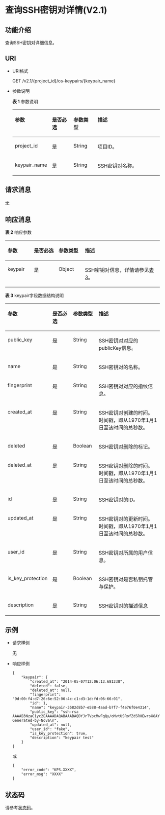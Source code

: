 # 查询SSH密钥对详情\(V2.1\)<a name="dew_02_0209"></a>

## 功能介绍<a name="s306004e5a98e4283a1bfcb4adc2fa508"></a>

查询SSH密钥对详细信息。

## URI<a name="sbbff16336947456f8342473caef444e2"></a>

-   URI格式

    GET /v2.1/\{project\_id\}/os-keypairs/\{keypair\_name\}

-   参数说明

    **表 1**  参数说明

    <a name="t084c49654137450aa8af2164a3c29635"></a>
    <table><thead align="left"><tr id="r58c97f5694404511b04d2fdc16bfe9b1"><th class="cellrowborder" valign="top" width="17%" id="mcps1.2.5.1.1"><p id="zh-cn_topic_0020212676_p1591698"><a name="zh-cn_topic_0020212676_p1591698"></a><a name="zh-cn_topic_0020212676_p1591698"></a>参数</p>
    </th>
    <th class="cellrowborder" valign="top" width="16%" id="mcps1.2.5.1.2"><p id="zh-cn_topic_0020212676_p61818739"><a name="zh-cn_topic_0020212676_p61818739"></a><a name="zh-cn_topic_0020212676_p61818739"></a>是否必选</p>
    </th>
    <th class="cellrowborder" valign="top" width="17%" id="mcps1.2.5.1.3"><p id="p334014371274"><a name="p334014371274"></a><a name="p334014371274"></a>参数类型</p>
    </th>
    <th class="cellrowborder" valign="top" width="50%" id="mcps1.2.5.1.4"><p id="zh-cn_topic_0020212676_p41262001"><a name="zh-cn_topic_0020212676_p41262001"></a><a name="zh-cn_topic_0020212676_p41262001"></a>描述</p>
    </th>
    </tr>
    </thead>
    <tbody><tr id="r25f345fa8192463eb83292e5fbee8d7d"><td class="cellrowborder" valign="top" width="17%" headers="mcps1.2.5.1.1 "><p id="ac33f1671398f4429a81c5c3bfb3dc124"><a name="ac33f1671398f4429a81c5c3bfb3dc124"></a><a name="ac33f1671398f4429a81c5c3bfb3dc124"></a>project_id</p>
    </td>
    <td class="cellrowborder" valign="top" width="16%" headers="mcps1.2.5.1.2 "><p id="ae7d097da09fb43e5bd1dae10cdb80167"><a name="ae7d097da09fb43e5bd1dae10cdb80167"></a><a name="ae7d097da09fb43e5bd1dae10cdb80167"></a>是</p>
    </td>
    <td class="cellrowborder" valign="top" width="17%" headers="mcps1.2.5.1.3 "><p id="p118732024172911"><a name="p118732024172911"></a><a name="p118732024172911"></a>String</p>
    </td>
    <td class="cellrowborder" valign="top" width="50%" headers="mcps1.2.5.1.4 "><p id="acf1687032c074bd0bd72b8b9b1fa31dc"><a name="acf1687032c074bd0bd72b8b9b1fa31dc"></a><a name="acf1687032c074bd0bd72b8b9b1fa31dc"></a>项目ID。</p>
    </td>
    </tr>
    <tr id="row43976585105625"><td class="cellrowborder" valign="top" width="17%" headers="mcps1.2.5.1.1 "><p id="p5333658105625"><a name="p5333658105625"></a><a name="p5333658105625"></a>keypair_name</p>
    </td>
    <td class="cellrowborder" valign="top" width="16%" headers="mcps1.2.5.1.2 "><p id="p29373192105625"><a name="p29373192105625"></a><a name="p29373192105625"></a>是</p>
    </td>
    <td class="cellrowborder" valign="top" width="17%" headers="mcps1.2.5.1.3 "><p id="p3873112416295"><a name="p3873112416295"></a><a name="p3873112416295"></a>String</p>
    </td>
    <td class="cellrowborder" valign="top" width="50%" headers="mcps1.2.5.1.4 "><p id="p30418362105625"><a name="p30418362105625"></a><a name="p30418362105625"></a>SSH密钥对名称。</p>
    </td>
    </tr>
    </tbody>
    </table>


## 请求消息<a name="sb0d89416d8514c06a864a9b918fede75"></a>

无

## 响应消息<a name="s5d60eac200ac49f0a14a92ce782e3404"></a>

**表 2**  响应参数

<a name="zh-cn_topic_0020212677_table49096623"></a>
<table><thead align="left"><tr id="zh-cn_topic_0020212677_row20553506"><th class="cellrowborder" valign="top" width="17%" id="mcps1.2.5.1.1"><p id="p1314131083819"><a name="p1314131083819"></a><a name="p1314131083819"></a>参数</p>
</th>
<th class="cellrowborder" valign="top" width="16%" id="mcps1.2.5.1.2"><p id="p3315151016387"><a name="p3315151016387"></a><a name="p3315151016387"></a>是否必选</p>
</th>
<th class="cellrowborder" valign="top" width="17%" id="mcps1.2.5.1.3"><p id="p931512109388"><a name="p931512109388"></a><a name="p931512109388"></a>参数类型</p>
</th>
<th class="cellrowborder" valign="top" width="50%" id="mcps1.2.5.1.4"><p id="p231520102386"><a name="p231520102386"></a><a name="p231520102386"></a>描述</p>
</th>
</tr>
</thead>
<tbody><tr id="zh-cn_topic_0020212677_row31470474"><td class="cellrowborder" valign="top" width="17%" headers="mcps1.2.5.1.1 "><p id="zh-cn_topic_0020212677_p66080459"><a name="zh-cn_topic_0020212677_p66080459"></a><a name="zh-cn_topic_0020212677_p66080459"></a>keypair</p>
</td>
<td class="cellrowborder" valign="top" width="16%" headers="mcps1.2.5.1.2 "><p id="p1697343215291"><a name="p1697343215291"></a><a name="p1697343215291"></a>是</p>
</td>
<td class="cellrowborder" valign="top" width="17%" headers="mcps1.2.5.1.3 "><p id="zh-cn_topic_0020212677_p30630481"><a name="zh-cn_topic_0020212677_p30630481"></a><a name="zh-cn_topic_0020212677_p30630481"></a>Object</p>
</td>
<td class="cellrowborder" valign="top" width="50%" headers="mcps1.2.5.1.4 "><p id="zh-cn_topic_0020212677_p49478440"><a name="zh-cn_topic_0020212677_p49478440"></a><a name="zh-cn_topic_0020212677_p49478440"></a>SSH密钥对信息，详情请参见<a href="#zh-cn_topic_0020212677_table32323009">表3</a>。</p>
</td>
</tr>
</tbody>
</table>

**表 3**  keypair字段数据结构说明

<a name="zh-cn_topic_0020212677_table32323009"></a>
<table><thead align="left"><tr id="zh-cn_topic_0020212677_row56122340"><th class="cellrowborder" valign="top" width="17%" id="mcps1.2.5.1.1"><p id="p1492112121386"><a name="p1492112121386"></a><a name="p1492112121386"></a>参数</p>
</th>
<th class="cellrowborder" valign="top" width="16%" id="mcps1.2.5.1.2"><p id="p18921121223817"><a name="p18921121223817"></a><a name="p18921121223817"></a>是否必选</p>
</th>
<th class="cellrowborder" valign="top" width="17%" id="mcps1.2.5.1.3"><p id="p15921151213387"><a name="p15921151213387"></a><a name="p15921151213387"></a>参数类型</p>
</th>
<th class="cellrowborder" valign="top" width="50%" id="mcps1.2.5.1.4"><p id="p59211712173817"><a name="p59211712173817"></a><a name="p59211712173817"></a>描述</p>
</th>
</tr>
</thead>
<tbody><tr id="zh-cn_topic_0020212677_row1091845"><td class="cellrowborder" valign="top" width="17%" headers="mcps1.2.5.1.1 "><p id="zh-cn_topic_0020212677_p21330650"><a name="zh-cn_topic_0020212677_p21330650"></a><a name="zh-cn_topic_0020212677_p21330650"></a>public_key</p>
</td>
<td class="cellrowborder" valign="top" width="16%" headers="mcps1.2.5.1.2 "><p id="p557511364298"><a name="p557511364298"></a><a name="p557511364298"></a>是</p>
</td>
<td class="cellrowborder" valign="top" width="17%" headers="mcps1.2.5.1.3 "><p id="zh-cn_topic_0020212677_p28418246"><a name="zh-cn_topic_0020212677_p28418246"></a><a name="zh-cn_topic_0020212677_p28418246"></a>String</p>
</td>
<td class="cellrowborder" valign="top" width="50%" headers="mcps1.2.5.1.4 "><p id="zh-cn_topic_0020212677_p47371280"><a name="zh-cn_topic_0020212677_p47371280"></a><a name="zh-cn_topic_0020212677_p47371280"></a>SSH密钥对对应的publicKey信息。</p>
</td>
</tr>
<tr id="zh-cn_topic_0020212677_row23688339"><td class="cellrowborder" valign="top" width="17%" headers="mcps1.2.5.1.1 "><p id="zh-cn_topic_0020212677_p39707298"><a name="zh-cn_topic_0020212677_p39707298"></a><a name="zh-cn_topic_0020212677_p39707298"></a>name</p>
</td>
<td class="cellrowborder" valign="top" width="16%" headers="mcps1.2.5.1.2 "><p id="p13575436172919"><a name="p13575436172919"></a><a name="p13575436172919"></a>是</p>
</td>
<td class="cellrowborder" valign="top" width="17%" headers="mcps1.2.5.1.3 "><p id="zh-cn_topic_0020212677_p2977371"><a name="zh-cn_topic_0020212677_p2977371"></a><a name="zh-cn_topic_0020212677_p2977371"></a>String</p>
</td>
<td class="cellrowborder" valign="top" width="50%" headers="mcps1.2.5.1.4 "><p id="zh-cn_topic_0020212677_p23019892"><a name="zh-cn_topic_0020212677_p23019892"></a><a name="zh-cn_topic_0020212677_p23019892"></a>SSH密钥对的名称。</p>
</td>
</tr>
<tr id="r3c4e33fabc9540c68209359a32a980a2"><td class="cellrowborder" valign="top" width="17%" headers="mcps1.2.5.1.1 "><p id="aa970d73ce0284adf939a2aa27641ee7c"><a name="aa970d73ce0284adf939a2aa27641ee7c"></a><a name="aa970d73ce0284adf939a2aa27641ee7c"></a>fingerprint</p>
</td>
<td class="cellrowborder" valign="top" width="16%" headers="mcps1.2.5.1.2 "><p id="p1575163642910"><a name="p1575163642910"></a><a name="p1575163642910"></a>是</p>
</td>
<td class="cellrowborder" valign="top" width="17%" headers="mcps1.2.5.1.3 "><p id="ac7b8a303cc3844d984af9934f64f884f"><a name="ac7b8a303cc3844d984af9934f64f884f"></a><a name="ac7b8a303cc3844d984af9934f64f884f"></a>String</p>
</td>
<td class="cellrowborder" valign="top" width="50%" headers="mcps1.2.5.1.4 "><p id="a64be21efe04340d48300e885affd4470"><a name="a64be21efe04340d48300e885affd4470"></a><a name="a64be21efe04340d48300e885affd4470"></a>SSH密钥对对应的指纹信息。</p>
</td>
</tr>
<tr id="zh-cn_topic_0020212677_row5852437"><td class="cellrowborder" valign="top" width="17%" headers="mcps1.2.5.1.1 "><p id="zh-cn_topic_0020212677_p4285383"><a name="zh-cn_topic_0020212677_p4285383"></a><a name="zh-cn_topic_0020212677_p4285383"></a>created_at</p>
</td>
<td class="cellrowborder" valign="top" width="16%" headers="mcps1.2.5.1.2 "><p id="p11575936172913"><a name="p11575936172913"></a><a name="p11575936172913"></a>是</p>
</td>
<td class="cellrowborder" valign="top" width="17%" headers="mcps1.2.5.1.3 "><p id="zh-cn_topic_0020212677_p64894876"><a name="zh-cn_topic_0020212677_p64894876"></a><a name="zh-cn_topic_0020212677_p64894876"></a>String</p>
</td>
<td class="cellrowborder" valign="top" width="50%" headers="mcps1.2.5.1.4 "><p id="zh-cn_topic_0020212677_p63724816"><a name="zh-cn_topic_0020212677_p63724816"></a><a name="zh-cn_topic_0020212677_p63724816"></a>SSH密钥对创建的时间。时间戳，即从1970年1月1日至该时间的总秒数。</p>
</td>
</tr>
<tr id="zh-cn_topic_0020212677_row36652435"><td class="cellrowborder" valign="top" width="17%" headers="mcps1.2.5.1.1 "><p id="zh-cn_topic_0020212677_p16057296"><a name="zh-cn_topic_0020212677_p16057296"></a><a name="zh-cn_topic_0020212677_p16057296"></a>deleted</p>
</td>
<td class="cellrowborder" valign="top" width="16%" headers="mcps1.2.5.1.2 "><p id="p125753364293"><a name="p125753364293"></a><a name="p125753364293"></a>是</p>
</td>
<td class="cellrowborder" valign="top" width="17%" headers="mcps1.2.5.1.3 "><p id="zh-cn_topic_0020212677_p58113810"><a name="zh-cn_topic_0020212677_p58113810"></a><a name="zh-cn_topic_0020212677_p58113810"></a>Boolean</p>
</td>
<td class="cellrowborder" valign="top" width="50%" headers="mcps1.2.5.1.4 "><p id="zh-cn_topic_0020212677_p19274797"><a name="zh-cn_topic_0020212677_p19274797"></a><a name="zh-cn_topic_0020212677_p19274797"></a>SSH密钥对删除的标记。</p>
</td>
</tr>
<tr id="zh-cn_topic_0020212677_row39255446"><td class="cellrowborder" valign="top" width="17%" headers="mcps1.2.5.1.1 "><p id="zh-cn_topic_0020212677_p25574597"><a name="zh-cn_topic_0020212677_p25574597"></a><a name="zh-cn_topic_0020212677_p25574597"></a>deleted_at</p>
</td>
<td class="cellrowborder" valign="top" width="16%" headers="mcps1.2.5.1.2 "><p id="p5575203622913"><a name="p5575203622913"></a><a name="p5575203622913"></a>是</p>
</td>
<td class="cellrowborder" valign="top" width="17%" headers="mcps1.2.5.1.3 "><p id="zh-cn_topic_0020212677_p22776773"><a name="zh-cn_topic_0020212677_p22776773"></a><a name="zh-cn_topic_0020212677_p22776773"></a>String</p>
</td>
<td class="cellrowborder" valign="top" width="50%" headers="mcps1.2.5.1.4 "><p id="zh-cn_topic_0020212677_p28378258"><a name="zh-cn_topic_0020212677_p28378258"></a><a name="zh-cn_topic_0020212677_p28378258"></a>SSH密钥对删除的时间。时间戳，即从1970年1月1日至该时间的总秒数。</p>
</td>
</tr>
<tr id="zh-cn_topic_0020212677_row54077734"><td class="cellrowborder" valign="top" width="17%" headers="mcps1.2.5.1.1 "><p id="zh-cn_topic_0020212677_p18220335"><a name="zh-cn_topic_0020212677_p18220335"></a><a name="zh-cn_topic_0020212677_p18220335"></a>id</p>
</td>
<td class="cellrowborder" valign="top" width="16%" headers="mcps1.2.5.1.2 "><p id="p05756364295"><a name="p05756364295"></a><a name="p05756364295"></a>是</p>
</td>
<td class="cellrowborder" valign="top" width="17%" headers="mcps1.2.5.1.3 "><p id="zh-cn_topic_0020212677_p22737212"><a name="zh-cn_topic_0020212677_p22737212"></a><a name="zh-cn_topic_0020212677_p22737212"></a>String</p>
</td>
<td class="cellrowborder" valign="top" width="50%" headers="mcps1.2.5.1.4 "><p id="zh-cn_topic_0020212677_p66647176"><a name="zh-cn_topic_0020212677_p66647176"></a><a name="zh-cn_topic_0020212677_p66647176"></a>SSH密钥对的ID。</p>
</td>
</tr>
<tr id="zh-cn_topic_0020212677_row62953674"><td class="cellrowborder" valign="top" width="17%" headers="mcps1.2.5.1.1 "><p id="zh-cn_topic_0020212677_p66082838"><a name="zh-cn_topic_0020212677_p66082838"></a><a name="zh-cn_topic_0020212677_p66082838"></a>updated_at</p>
</td>
<td class="cellrowborder" valign="top" width="16%" headers="mcps1.2.5.1.2 "><p id="p10575173642917"><a name="p10575173642917"></a><a name="p10575173642917"></a>是</p>
</td>
<td class="cellrowborder" valign="top" width="17%" headers="mcps1.2.5.1.3 "><p id="zh-cn_topic_0020212677_p46241663"><a name="zh-cn_topic_0020212677_p46241663"></a><a name="zh-cn_topic_0020212677_p46241663"></a>String</p>
</td>
<td class="cellrowborder" valign="top" width="50%" headers="mcps1.2.5.1.4 "><p id="zh-cn_topic_0020212677_p21523158"><a name="zh-cn_topic_0020212677_p21523158"></a><a name="zh-cn_topic_0020212677_p21523158"></a>SSH密钥对的更新时间。时间戳，即从1970年1月1日至该时间的总秒数。</p>
</td>
</tr>
<tr id="zh-cn_topic_0020212677_row59490699"><td class="cellrowborder" valign="top" width="17%" headers="mcps1.2.5.1.1 "><p id="zh-cn_topic_0020212677_p54017281"><a name="zh-cn_topic_0020212677_p54017281"></a><a name="zh-cn_topic_0020212677_p54017281"></a>user_id</p>
</td>
<td class="cellrowborder" valign="top" width="16%" headers="mcps1.2.5.1.2 "><p id="p95751636192912"><a name="p95751636192912"></a><a name="p95751636192912"></a>是</p>
</td>
<td class="cellrowborder" valign="top" width="17%" headers="mcps1.2.5.1.3 "><p id="zh-cn_topic_0020212677_p5473047"><a name="zh-cn_topic_0020212677_p5473047"></a><a name="zh-cn_topic_0020212677_p5473047"></a>String</p>
</td>
<td class="cellrowborder" valign="top" width="50%" headers="mcps1.2.5.1.4 "><p id="zh-cn_topic_0020212677_p30428869"><a name="zh-cn_topic_0020212677_p30428869"></a><a name="zh-cn_topic_0020212677_p30428869"></a>SSH密钥对所属的用户信息。</p>
</td>
</tr>
<tr id="row11502018145731"><td class="cellrowborder" valign="top" width="17%" headers="mcps1.2.5.1.1 "><p id="p59248279145731"><a name="p59248279145731"></a><a name="p59248279145731"></a>is_key_protection</p>
</td>
<td class="cellrowborder" valign="top" width="16%" headers="mcps1.2.5.1.2 "><p id="p55751336132911"><a name="p55751336132911"></a><a name="p55751336132911"></a>是</p>
</td>
<td class="cellrowborder" valign="top" width="17%" headers="mcps1.2.5.1.3 "><p id="p64459916145837"><a name="p64459916145837"></a><a name="p64459916145837"></a>Boolean</p>
</td>
<td class="cellrowborder" valign="top" width="50%" headers="mcps1.2.5.1.4 "><p id="p29772019145838"><a name="p29772019145838"></a><a name="p29772019145838"></a>SSH密钥对是否私钥托管与保护。</p>
</td>
</tr>
<tr id="row43203711263"><td class="cellrowborder" valign="top" width="17%" headers="mcps1.2.5.1.1 "><p id="p103037192615"><a name="p103037192615"></a><a name="p103037192615"></a>description</p>
</td>
<td class="cellrowborder" valign="top" width="16%" headers="mcps1.2.5.1.2 "><p id="p12575536202918"><a name="p12575536202918"></a><a name="p12575536202918"></a>是</p>
</td>
<td class="cellrowborder" valign="top" width="17%" headers="mcps1.2.5.1.3 "><p id="p1393742613"><a name="p1393742613"></a><a name="p1393742613"></a>String</p>
</td>
<td class="cellrowborder" valign="top" width="50%" headers="mcps1.2.5.1.4 "><p id="p13193712619"><a name="p13193712619"></a><a name="p13193712619"></a>SSH密钥对的描述信息</p>
</td>
</tr>
</tbody>
</table>

## 示例<a name="section8112517104818"></a>

-   请求样例

    无

-   响应样例

    ```
    {
        "keypair": {
            "created_at": "2014-05-07T12:06:13.681238",
            "deleted": false,
            "deleted_at": null,
            "fingerprint": "9d:00:f4:d7:26:6e:52:06:4c:c1:d3:1d:fd:06:66:01",
            "id": 1,
            "name": "keypair-3582d8b7-e588-4aad-b7f7-f4e76f0e4314",
            "public_key": "ssh-rsa AAAAB3NzaC1yc2EAAAADAQABAAABAQDYJrTVpcMwFqQy/oMvtUSRofZdSRHEwrsX8AYkRvn2ZnCXM+b6+GZ2NQuuWj+ocznlnwiGFQDsL/yeE+/kurqcPJFKKp60mToXIMyzioFxW88fJtwEWawHKAclbHWpR1t4fQ4DS+/sIbX/Yd9btlVQ2tpQjodGDbM9Tr9/+/3i6rcR+EoLqmbgCgAiGiVV6VbM2Zx79yUwd+GnQejHX8BlYZoOjCnt3NREsITcmWE9FVFy6TnLmahs3FkEO/QGgWGkaohAJlsgaVvSWGgDn2AujKYwyDokK3dXyeX3m2Vmc3ejiqPa/C4nRrCOlko5nSgV/9IXRx1ERImsqZnE9usB Generated-by-Nova\n",
            "updated_at": null,
            "user_id": "fake",
            "is_key_protection": true,
            "description": "keypair test"
        }
    }
    ```

    或

    ```
    {
        "error_code": "KPS.XXXX",
        "error_msg": "XXXX"
    }
    ```


## 状态码<a name="s45a1d5602b9a4b5b942549cb65e046cc"></a>

请参考[状态码](状态码.md)。

